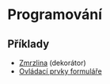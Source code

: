 # Programování

## Příklady
* [Zmrzlina](P%C5%99%C3%ADklady/Zmrzlina) (dekorátor)
* [Ovládací prvky formuláře](P%C5%99%C3%ADklady/Ovl%C3%A1dac%C3%AD%20prvky%20formul%C3%A1%C5%99e)
